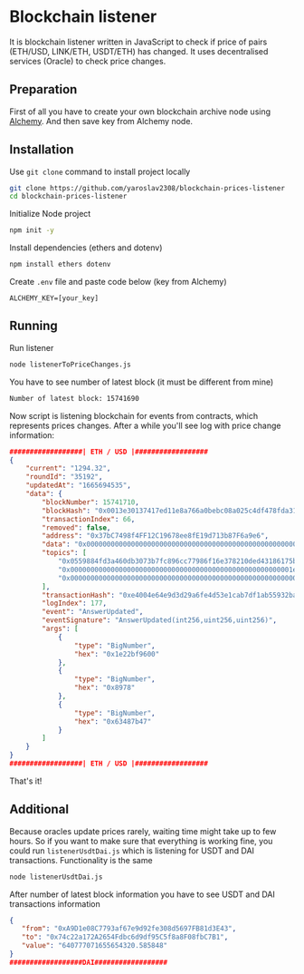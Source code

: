 # Blockchain listener

It is blockchain listener written in JavaScript to check if price of pairs (ETH/USD, LINK/ETH, USDT/ETH) has changed. It uses decentralised services (Oracle) to check price changes.

## Preparation
First of all you have to create your own blockchain archive node using [Alchemy](https://www.alchemy.com/). And then save key from Alchemy node.

## Installation
Use `git clone` command to install project locally
```bash
git clone https://github.com/yaroslav2308/blockchain-prices-listener
cd blockchain-prices-listener
```
Initialize Node project
```bash
npm init -y
```
Install dependencies (ethers and dotenv)
```bash
npm install ethers dotenv
```
Create `.env` file and paste code below (key from Alchemy)
```
ALCHEMY_KEY=[your_key]
```

## Running
Run listener 
```bash
node listenerToPriceChanges.js
```
You have to see number of latest block (it must be different from mine)
```bash
Number of latest block: 15741690
```
Now script is listening blockchain for events from contracts, which represents prices changes. After a while you'll see log with price change information:
```json
##################| ETH / USD |##################
{
    "current": "1294.32",
    "roundId": "35192",
    "updatedAt": "1665694535",
    "data": {
        "blockNumber": 15741710,
        "blockHash": "0x0013e30137417ed11e8a766a0bebc08a025c4df478fda310da8480db0537b3df",
        "transactionIndex": 66,
        "removed": false,
        "address": "0x37bC7498f4FF12C19678ee8fE19d713b87F6a9e6",
        "data": "0x0000000000000000000000000000000000000000000000000000000063487b47",
        "topics": [
            "0x0559884fd3a460db3073b7fc896cc77986f16e378210ded43186175bf646fc5f",
            "0x0000000000000000000000000000000000000000000000000000001e22bf9600",
            "0x0000000000000000000000000000000000000000000000000000000000008978"
        ],
        "transactionHash": "0xe4004e64e9d3d29a6fe4d53e1cab7df1ab55932ba43a285a02f0be97d00abba5",
        "logIndex": 177,
        "event": "AnswerUpdated",
        "eventSignature": "AnswerUpdated(int256,uint256,uint256)",
        "args": [
            {
                "type": "BigNumber",
                "hex": "0x1e22bf9600"
            },
            {
                "type": "BigNumber",
                "hex": "0x8978"
            },
            {
                "type": "BigNumber",
                "hex": "0x63487b47"
            }
        ]
    }
}
##################| ETH / USD |##################
```
That's it!

## Additional
Because oracles update prices rarely, waiting time might take up to few hours. So if you want to make sure that everything is working fine, you could run `listenerUsdtDai.js` which is listening for USDT and DAI transactions. Functionality is the same
```bash
node listenerUsdtDai.js
```
After number of latest block information you have to see USDT and DAI transactions information 
```json
{
   "from": "0xA9D1e08C7793af67e9d92fe308d5697FB81d3E43",
   "to": "0x74c22a172A2654Fdbc6d9df95C5f8a8F08fbC7B1",
   "value": "640777071655654320.585848"
}
##################DAI##################
```

